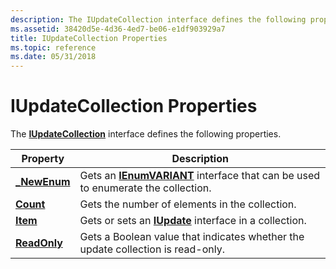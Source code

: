 ```yaml
---
description: The IUpdateCollection interface defines the following properties.
ms.assetid: 38420d5e-4d36-4ed7-be06-e1df903929a7
title: IUpdateCollection Properties
ms.topic: reference
ms.date: 05/31/2018
---
```


# IUpdateCollection Properties

The [**IUpdateCollection**](/windows/desktop/api/Wuapi/nn-wuapi-iupdatecollection) interface defines the following properties.



| Property                                        | Description                                                                                                              |
|-------------------------------------------------|--------------------------------------------------------------------------------------------------------------------------|
| [**\_NewEnum**](/windows/desktop/api/Wuapi/nf-wuapi-iupdatecollection-get__newenum) | Gets an [**IEnumVARIANT**](/windows/win32/api/oaidl/nn-oaidl-ienumvariant) interface that can be used to enumerate the collection. |
| [**Count**](/windows/desktop/api/Wuapi/nf-wuapi-iupdatecollection-get_count)        | Gets the number of elements in the collection.                                                                           |
| [**Item**](/windows/desktop/api/Wuapi/nf-wuapi-iupdatecollection-get_item)          | Gets or sets an [**IUpdate**](/windows/desktop/api/Wuapi/nn-wuapi-iupdate) interface in a collection.                                                    |
| [**ReadOnly**](/windows/desktop/api/Wuapi/nf-wuapi-iupdatecollection-get_readonly)  | Gets a Boolean value that indicates whether the update collection is read-only.                                          |



 

 

 

